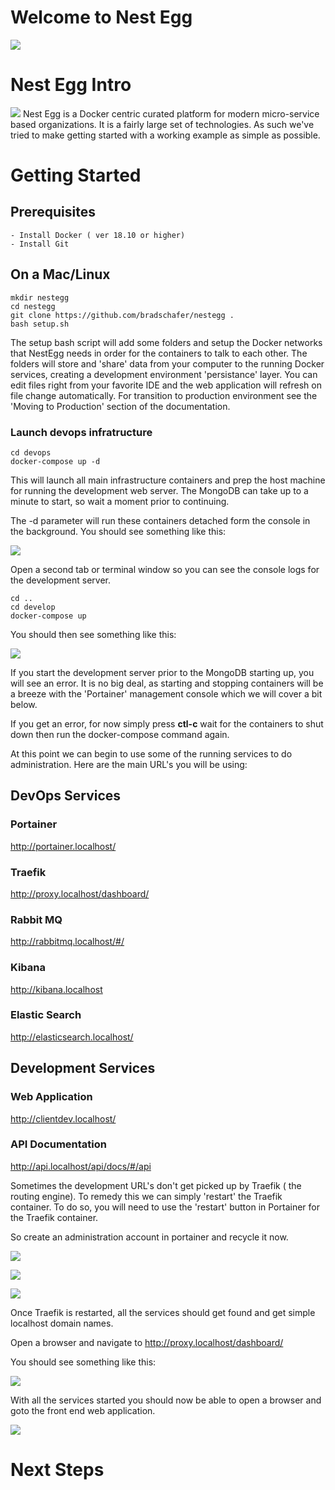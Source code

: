 # Welcome to Nest Egg

<img src="docs/images/GettingStarted-Client.png">

# Nest Egg Intro
<img src="docs/images/GettingStarted-MarketLeaders.png">
Nest Egg is a Docker centric curated platform for modern micro-service based organizations. It is a fairly large set of technologies. As such we've tried to make getting started with a working example as simple as possible. 


# Getting Started
## Prerequisites
    - Install Docker ( ver 18.10 or higher)
    - Install Git

## On a Mac/Linux 
```console
mkdir nestegg
cd nestegg
git clone https://github.com/bradschafer/nestegg .
bash setup.sh
```
The setup bash script will add some folders and setup the Docker networks that NestEgg needs in order for the containers to talk to each other. The folders will store and 'share' data from your computer to the running Docker services, creating a development environment 'persistance' layer. You can edit files right from your favorite IDE and the web application will refresh on file change automatically. For transition to production environment see the 'Moving to Production' section of the documentation.

### Launch devops infratructure

```console
cd devops
docker-compose up -d
```
This will launch all main infrastructure containers and prep the host machine for running the development web server. The MongoDB can take up to a minute to start, so wait a moment prior to continuing.

The -d parameter will run these containers detached form the console in the background. You should see something like this:

<img src="docs/images/Compose-DevOps.png">

Open a second tab or terminal window so you can see the console logs for the development server.

```console
cd ..
cd develop
docker-compose up
```

You should then see something like this:

<img src="docs/images/Compose-Develop.png">

If you start the development server prior to the MongoDB starting up, you will see an error. It is no big deal, as starting and stopping containers will be a breeze with the 'Portainer' management console which we will cover a bit below.

If you get an error, for now simply press **ctl-c** wait for the containers to shut down then run the docker-compose command again.

At this point we can begin to use some of the running services to do administration. Here are the main URL's you will be using:

## DevOps Services

### Portainer
http://portainer.localhost/

### Traefik
http://proxy.localhost/dashboard/

### Rabbit MQ
http://rabbitmq.localhost/#/

### Kibana
http://kibana.localhost

### Elastic Search
http://elasticsearch.localhost/


## Development Services

### Web Application
http://clientdev.localhost/

### API Documentation
http://api.localhost/api/docs/#/api


Sometimes the development URL's don't get picked up by Traefik ( the routing engine). To remedy this we can simply 'restart' the Traefik container. To do so, you will need to use the 'restart' button in Portainer for the Traefik container. 

So create an administration account in portainer and recycle it now.

<p><p>
<p><p>
<img src="docs/images/GettingStarted-Portainer-1.png">
<p><p>
<p><p>
<img src="docs/images/GettingStarted-Portainer-2.png">
<p><p>
<p><p>
<img src="docs/images/GettingStarted-Portainer-3.png">

Once Traefik is restarted, all the services should get found and get simple localhost domain names.

Open a browser and navigate to http://proxy.localhost/dashboard/

You should see something like this:
<p><p>
<p><p>
<img src="docs/images/GettingStarted-Traefik.png">


With all the services started you should now be able to open a browser and goto the front end web application.


<img src="docs/images/GettingStarted-Client.png">

# Next Steps






